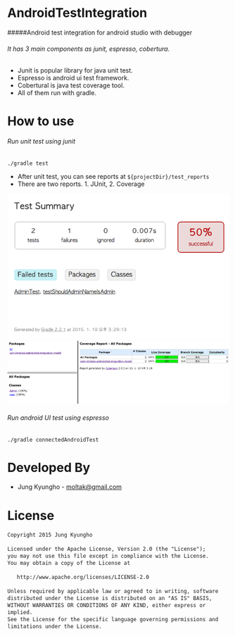AndroidTestIntegration
======================

#####Android test integration for android studio with debugger

###### It has 3 main components as junit, espresso, cobertura.


* Junit is popular library for java unit test.
* Espresso is android ui test framework.
* Cobertural is java test coverage tool.
* All of them run with gradle.


How to use
======================

###### Run unit test using junit
```
./gradle test
```
* After unit test, you can see reports at ```${projectDir}/test_reports```
* There are two reports. 1. JUnit, 2. Coverage

![Junit](https://raw.githubusercontent.com/limo-developers/AndroidTestIntegration/master/screenshots/junit_reports.png)
![Cobertura](https://raw.githubusercontent.com/limo-developers/AndroidTestIntegration/master/screenshots/cobertura.png)

###### Run android UI test using espresso
```
./gradle connectedAndroidTest
```

Developed By
============

* Jung Kyungho - <moltak@gmail.com>


License
=======

    Copyright 2015 Jung Kyungho

    Licensed under the Apache License, Version 2.0 (the "License");
    you may not use this file except in compliance with the License.
    You may obtain a copy of the License at

       http://www.apache.org/licenses/LICENSE-2.0

    Unless required by applicable law or agreed to in writing, software
    distributed under the License is distributed on an "AS IS" BASIS,
    WITHOUT WARRANTIES OR CONDITIONS OF ANY KIND, either express or implied.
    See the License for the specific language governing permissions and
    limitations under the License.
